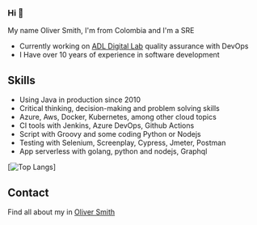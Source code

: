 ### Hi 👋

My name Oliver Smith, I'm from Colombia and I'm a SRE

* Currently working on [ADL Digital Lab]([https://www.segurossura.com.co/paginas/default.aspx](https://www.adldigitallab.com/)) quality assurance with DevOps 
* I  Have over 10 years of experience in software development

## Skills

* Using Java in production since 2010
* Critical thinking, decision-making and problem solving skills
* Azure, Aws, Docker, Kubernetes, among other cloud topics
* CI tools with Jenkins, Azure DevOps, Github Actions
* Script with Groovy and some coding Python or Nodejs
* Testing with Selenium, Screenplay, Cypress, Jmeter, Postman
* App serverless with golang, python and nodejs, Graphql

[![Top Langs](https://github-readme-stats.vercel.app/api/top-langs/?username=olsmca&layout=compact)]

## Contact

Find all about my in [Oliver Smith](https://www.linkedin.com/in/olsmca/)
